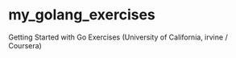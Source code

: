 # my_golang_exercises
Getting Started with Go Exercises (University of California, irvine / Coursera)
